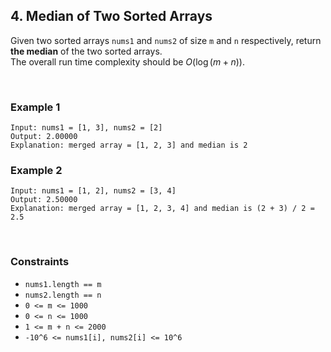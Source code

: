 ## 4. Median of Two Sorted Arrays

Given two sorted arrays `nums1` and `nums2` of size `m` and `n` respectively, return **the median** of the two sorted arrays.  
The overall run time complexity should be $O(\log(m+n))$.

<br>

### Example 1

```
Input: nums1 = [1, 3], nums2 = [2]
Output: 2.00000
Explanation: merged array = [1, 2, 3] and median is 2
```

### Example 2

```
Input: nums1 = [1, 2], nums2 = [3, 4]
Output: 2.50000
Explanation: merged array = [1, 2, 3, 4] and median is (2 + 3) / 2 = 2.5
```

<br>

### Constraints

* `nums1.length == m`
* `nums2.length == n`
* `0 <= m <= 1000`
* `0 <= n <= 1000`
* `1 <= m + n <= 2000`
* `-10^6 <= nums1[i], nums2[i] <= 10^6`
